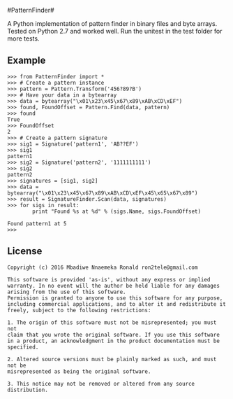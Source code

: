 #PatternFinder#


A Python implementation of pattern finder in binary files and byte arrays. Tested on Python 2.7 and worked well. Run the unitest in the test folder for more tests.



Example
---------



    
    >>> from PatternFinder import *
    >>> # Create a pattern instance
	>>> pattern = Pattern.Transform('456?89?B')
	>>> # Have your data in a bytearray
	>>> data = bytearray("\x01\x23\x45\x67\x89\xAB\xCD\xEF")
	>>> found, FoundOffset = Pattern.Find(data, pattern)
	>>> found
	True
	>>> FoundOffset
	2
	>>> # Create a pattern signature
	>>> sig1 = Signature('pattern1', 'AB??EF')
	>>> sig1
	pattern1
	>>> sig2 = Signature('pattern2', '1111111111')
	>>> sig2
	pattern2
	>>> signatures = [sig1, sig2]
	>>> data = bytearray("\x01\x23\x45\x67\x89\xAB\xCD\xEF\x45\x65\x67\x89")
	>>> result = SignatureFinder.Scan(data, signatures)
	>>> for sigs in result:
            print "Found %s at %d" % (sigs.Name, sigs.FoundOffset)
	
	Found pattern1 at 5
	>>> 

License
----------
    Copyright (c) 2016 Mbadiwe Nnaemeka Ronald ron2tele@gmail.com

    This software is provided 'as-is', without any express or implied
    warranty. In no event will the author be held liable for any damages
    arising from the use of this software.
    Permission is granted to anyone to use this software for any purpose,
    including commercial applications, and to alter it and redistribute it
    freely, subject to the following restrictions:
    
    1. The origin of this software must not be misrepresented; you must not
    claim that you wrote the original software. If you use this software
    in a product, an acknowledgment in the product documentation must be
    specified.
    
    2. Altered source versions must be plainly marked as such, and must not be
    misrepresented as being the original software.
    
    3. This notice may not be removed or altered from any source distribution.
        
        